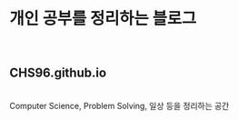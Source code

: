 <h1>개인 공부를 정리하는 블로그 </h1><br>
<h2>CHS96.github.io</h2><br>
Computer Science, Problem Solving, 일상 등을 정리하는 공간